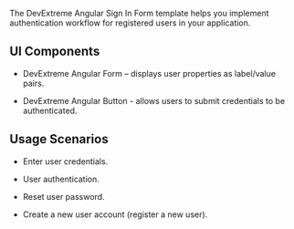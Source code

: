 The DevExtreme Angular Sign In Form template helps you implement authentication workflow for registered users in your application.

## UI Components  

- DevExtreme Angular Form – displays user properties as label/value pairs.

- DevExtreme Angular Button - allows users to submit credentials to be authenticated.

## Usage Scenarios 

- Enter user credentials.

- User authentication.

- Reset user password.

- Create a new user account (register a new user).